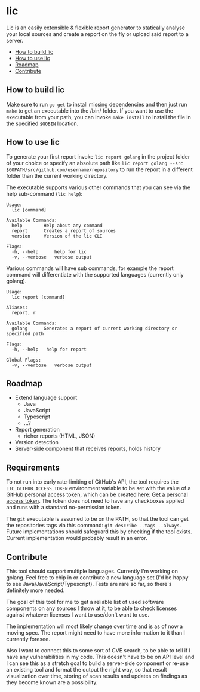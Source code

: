 # lic
Lic is an easily extensible & flexible report generator to statically analyse your local sources and create a report on the fly or upload said report to a server.

- [How to build lic](#how-to-build-lic)
- [How to use lic](#how-to-use-lic)
- [Roadmap](#roadmap)
- [Contribute](#contribute)

## How to build lic
Make sure to run `go get` to install missing dependencies and then just run `make` to get an executable into the /bin/ folder.
If you want to use the executable from your path, you can invoke `make install` to install the file in the specified `$GOBIN` location.

## How to use lic
To generate your first report invoke `lic report golang` in the project folder of your choice or specify an absolute path like `lic report golang --src $GOPATH/src/github.com/username/repository` to run the report in a different folder than the current working directory.

The executable supports various other commands that you can see via the help sub-command (`lic help`):

```shell
Usage:
  lic [command]

Available Commands:
  help        Help about any command
  report      Creates a report of sources
  version     Version of the lic CLI

Flags:
  -h, --help      help for lic
  -v, --verbose   verbose output
```

Various commands will have sub commands, for example the report command will differentiate with the supported languages (currently only golang).
```shell
Usage:
  lic report [command]

Aliases:
  report, r

Available Commands:
  golang      Generates a report of current working directory or specified path

Flags:
  -h, --help   help for report

Global Flags:
  -v, --verbose   verbose output
```

## Roadmap
- Extend language support
  - Java
  - JavaScript
  - Typescript
  - ...?
- Report generation
  - richer reports (HTML, JSON)
- Version detection
- Server-side component that receives reports, holds history

## Requirements

To not run into early rate-limiting of GitHub's API, the tool requires the `LIC_GITHUB_ACCESS_TOKEN` environment variable to be set with the value of a GitHub personal access token, which can be created here: [Get a personal access token](https://github.com/settings/tokens). The token does not need to have any checkboxes applied and runs with a standard no-permission token.

The `git` executable is assumed to be on the PATH, so that the tool can get the repositories tags via this command: `git describe --tags --always`. Future implementations should safeguard this by checking if the tool exists. Current implementation would probably result in an error.

## Contribute
This tool should support multiple languages. Currently I'm working on golang. Feel free to chip in or contribute a new language set (I'd be happy to see Java/JavaScript/Typescript). Tests are rare so far, so there's definitely more needed.

The goal of this tool for me to get a reliable list of used software components on any sources I throw at it, to be able to check licenses against whatever licenses I want to use/don't want to use.

The implementation will most likely change over time and is as of now a moving spec. The report might need to have more information to it than I currently foresee.

Also I want to connect this to some sort of CVE search, to be able to tell if I have any vulnerabilities in my code. This doesn't have to be on API level and I can see this as a stretch goal to build a server-side component or re-use an existing tool and format the output the right way, so that result visualization over time, storing of scan results and updates on findings as they become known are a possibility.
